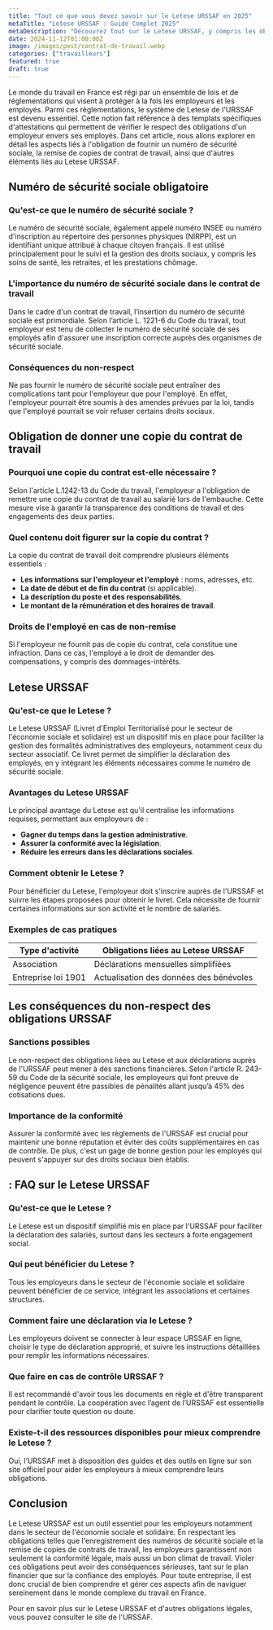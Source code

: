 ```yaml
---
title: "Tout ce que vous devez savoir sur le Letese URSSAF en 2025"
metaTitle: "Letese URSSAF : Guide Complet 2025"
metaDescription: "Découvrez tout sur le Letese URSSAF, y compris les obligations des employeurs et des travailleurs en 2025."
date: 2024-11-12T01:00:00Z
image: /images/post/contrat-de-travail.webp
categories: ["travailleurs"]
featured: true
draft: true
---
```


Le monde du travail en France est régi par un ensemble de lois et de réglementations qui visent à protéger à la fois les employeurs et les employés. Parmi ces réglementations, le système de Letese de l'URSSAF est devenu essentiel. Cette notion fait référence à des templats spécifiques d'attestations qui permettent de vérifier le respect des obligations d'un employeur envers ses employés. Dans cet article, nous allons explorer en détail les aspects liés à l'obligation de fournir un numéro de sécurité sociale, la remise de copies de contrat de travail, ainsi que d'autres éléments liés au Letese URSSAF.

## Numéro de sécurité sociale obligatoire

### Qu'est-ce que le numéro de sécurité sociale ?

Le numéro de sécurité sociale, également appelé numéro INSEE ou numéro d'inscription au répertoire des personnes physiques (NIRPP), est un identifiant unique attribué à chaque citoyen français. Il est utilisé principalement pour le suivi et la gestion des droits sociaux, y compris les soins de santé, les retraites, et les prestations chômage. 

### L'importance du numéro de sécurité sociale dans le contrat de travail

Dans le cadre d'un contrat de travail, l’insertion du numéro de sécurité sociale est primordiale. Selon l’article L. 1221-6 du Code du travail, tout employeur est tenu de collecter le numéro de sécurité sociale de ses employés afin d'assurer une inscription correcte auprès des organismes de sécurité sociale.

### Conséquences du non-respect

Ne pas fournir le numéro de sécurité sociale peut entraîner des complications tant pour l'employeur que pour l'employé. En effet, l'employeur pourrait être soumis à des amendes prévues par la loi, tandis que l'employé pourrait se voir refuser certains droits sociaux. 

## Obligation de donner une copie du contrat de travail

### Pourquoi une copie du contrat est-elle nécessaire ?

Selon l'article L.1242-13 du Code du travail, l'employeur a l'obligation de remettre une copie du contrat de travail au salarié lors de l'embauche. Cette mesure vise à garantir la transparence des conditions de travail et des engagements des deux parties.

### Quel contenu doit figurer sur la copie du contrat ?

La copie du contrat de travail doit comprendre plusieurs éléments essentiels :
- **Les informations sur l'employeur et l'employé** : noms, adresses, etc.
- **La date de début et de fin du contrat** (si applicable).
- **La description du poste et des responsabilités**.
- **Le montant de la rémunération et des horaires de travail**.
  
### Droits de l'employé en cas de non-remise

Si l'employeur ne fournit pas de copie du contrat, cela constitue une infraction. Dans ce cas, l'employé a le droit de demander des compensations, y compris des dommages-intérêts. 

## Letese URSSAF

### Qu'est-ce que le Letese ?

Le Letese URSSAF (Livret d'Emploi Territorialisé pour le secteur de l'économie sociale et solidaire) est un dispositif mis en place pour faciliter la gestion des formalités administratives des employeurs, notamment ceux du secteur associatif. Ce livret permet de simplifier la déclaration des employés, en y intégrant les éléments nécessaires comme le numéro de sécurité sociale.

### Avantages du Letese URSSAF

Le principal avantage du Letese est qu'il centralise les informations requises, permettant aux employeurs de :
- **Gagner du temps dans la gestion administrative**.
- **Assurer la conformité avec la législation**.
- **Réduire les erreurs dans les déclarations sociales**.

### Comment obtenir le Letese ?

Pour bénéficier du Letese, l'employeur doit s'inscrire auprès de l'URSSAF et suivre les étapes proposées pour obtenir le livret. Cela nécessite de fournir certaines informations sur son activité et le nombre de salariés.

### Exemples de cas pratiques

| Type d'activité | Obligations liées au Letese URSSAF |
|-----------------|------------------------------------|
| Association     | Déclarations mensuelles simplifiées |
| Entreprise loi 1901 | Actualisation des données des bénévoles |

##  Les conséquences du non-respect des obligations URSSAF

### Sanctions possibles

Le non-respect des obligations liées au Letese et aux déclarations auprès de l'URSSAF peut mener à des sanctions financières. Selon l'article R. 243-59 du Code de la sécurité sociale, les employeurs qui font preuve de négligence peuvent être passibles de pénalités allant jusqu’à 45% des cotisations dues.

### Importance de la conformité

Assurer la conformité avec les règlements de l'URSSAF est crucial pour maintenir une bonne réputation et éviter des coûts supplémentaires en cas de contrôle. De plus, c'est un gage de bonne gestion pour les employés qui peuvent s'appuyer sur des droits sociaux bien établis.

##  : FAQ sur le Letese URSSAF

### Qu'est-ce que le Letese ?

Le Letese est un dispositif simplifié mis en place par l'URSSAF pour faciliter la déclaration des salariés, surtout dans les secteurs à forte engagement social.

### Qui peut bénéficier du Letese ?

Tous les employeurs dans le secteur de l'économie sociale et solidaire peuvent bénéficier de ce service, intégrant les associations et certaines structures.

### Comment faire une déclaration via le Letese ?

Les employeurs doivent se connecter à leur espace URSSAF en ligne, choisir le type de déclaration approprié, et suivre les instructions détaillées pour remplir les informations nécessaires.

### Que faire en cas de contrôle URSSAF ?

Il est recommandé d'avoir tous les documents en règle et d'être transparent pendant le contrôle. La coopération avec l’agent de l’URSSAF est essentielle pour clarifier toute question ou doute.

### Existe-t-il des ressources disponibles pour mieux comprendre le Letese ?

Oui, l’URSSAF met à disposition des guides et des outils en ligne sur son site officiel pour aider les employeurs à mieux comprendre leurs obligations.

## Conclusion

Le Letese URSSAF est un outil essentiel pour les employeurs notamment dans le secteur de l'économie sociale et solidaire. En respectant les obligations telles que l'enregistrement des numéros de sécurité sociale et la remise de copies de contrats de travail, les employeurs garantissent non seulement la conformité légale, mais aussi un bon climat de travail. Violer ces obligations peut avoir des conséquences sérieuses, tant sur le plan financier que sur la confiance des employés. Pour toute entreprise, il est donc crucial de bien comprendre et gérer ces aspects afin de naviguer sereinement dans le monde complexe du travail en France.

Pour en savoir plus sur le Letese URSSAF et d'autres obligations légales, vous pouvez consulter le site de l'URSSAF.